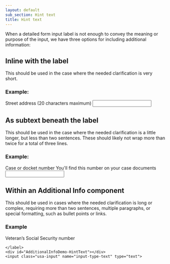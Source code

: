 ```yaml
---
layout: default
sub_section: Hint text
title: Hint text
---
```


When a detailed form input label is not enough to convey the meaning or purpose of the input, we have three options for including additional information:

## Inline with the label
This should be used in the case where the needed clarification is very short.
### Example:

<div class="site-showcase">
  <form class="usa-form">
    <label class="vads-u-margin-top--0" for="input-type-text">Street address (20 characters maximum)</label>
    <input class="usa-input" id="input-type-text" name="input-type-text" type="text">
  </form>
</div>

## As subtext beneath the label
This should be used in the case where the needed clarification is a little longer, but less than two sentences. These should likely not wrap more than twice for a total of three lines.
### Example:

<div class="site-showcase">
  <form class="usa-form">
    <label class="vads-u-margin-top--0" for="input-type-text">
      Case or docket number
      <span class="vads-u-color--gray-medium vads-u-display--block">
        You'll find this number on your case documents
      </span>
    </label>
    <input class="usa-input" name="input-type-text" type="text">
  </form>
</div>

## Within an Additional Info component
This should be used in cases where the needed clarification is long or complex, requiring more than two sentences, multiple paragraphs, or special formatting, such as bullet points or links.
### Example

<div class="site-showcase">
  <form class="usa-form">
    <label class="vads-u-margin-top--0" for="input-type-text">
      Veteran’s Social Security number

    </label>
    <div id="AdditionalInfoDemo-HintText"></div>
    <input class="usa-input" name="input-type-text" type="text">
  </form>
</div>
